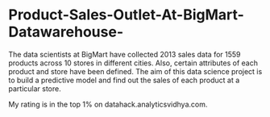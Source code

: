 # Product-Sales-Outlet-At-BigMart-Datawarehouse-
The data scientists at BigMart have collected 2013 sales data for 1559 products across 10 stores in different cities. Also, certain attributes of each product and store have been defined. The aim of this data science project is to build a predictive model and find out the sales of each product at a particular store.

My rating is in the top 1% on datahack.analyticsvidhya.com.
